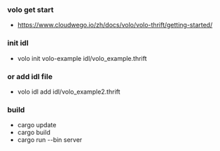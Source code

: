### volo get start
* https://www.cloudwego.io/zh/docs/volo/volo-thrift/getting-started/

### init idl
* volo init volo-example idl/volo_example.thrift
### or add idl file
* volo idl add idl/volo_example2.thrift

### build
* cargo update 
* cargo build
* cargo run --bin server